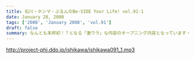 ```yaml
---
title: 石川・ホンマ・ぶるんのBe-SIDE Your Life! vol.91-1
date: January 28, 2008
tags: ['2008', 'January 2008', 'vol.91']
draft: false
summary: なんとも本邦初！？となる「激ウラ」な内容のオープニング内容となっています・・・ここにきてやっとでしょうか。来週の収録は「プロ野球キャンプイン」特集！？！？NAMAE
---
```


http://project-phi.ddo.jp/ishikawa/ishikawa091_1.mp3